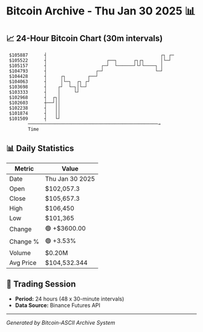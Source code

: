 # Bitcoin Archive - Thu Jan 30 2025 📊

## 📈 24-Hour Bitcoin Chart (30m intervals)

```
 $105887      ┤                                          ┌┐ ┌─ 
 $105522      ┤                      ┌──┐      ┌┐┌┐      │└─┘  
 $105157      ┤                    ┌─┘  └──────┘└┘└────┐ │     
 $104793      ┤                  ┌─┘                   └─┘     
 $104428      ┤     ┌┐        ┌──┘                             
 $104063      ┤     │└─┐  ┌┐ ┌┘                                
 $103698      ┤    ┌┘  └─┐│└─┘                                 
 $103333      ┤    │     └┘                                    
 $102968      ┤  ┌┐│                                           
 $102603      ┼──┘││                                           
 $102238      ┤   ││                                           
 $101874      ┤   ││                                           
 $101509      ┤   └┘                                           
        ────────────────────────────────────────────────→
        Time
```

## 📊 Daily Statistics

| Metric | Value |
|--------|-------|
| Date | Thu Jan 30 2025 |
| Open | $102,057.3 |
| Close | $105,657.3 |
| High | $106,450 |
| Low | $101,365 |
| Change | 🟢 +$3600.00 |
| Change % | 🟢 +3.53% |
| Volume | $0.20M |
| Avg Price | $104,532.344 |

## 📅 Trading Session

- **Period:** 24 hours (48 x 30-minute intervals)
- **Data Source:** Binance Futures API

---
*Generated by Bitcoin-ASCII Archive System*
